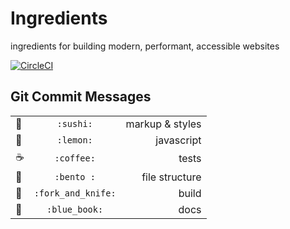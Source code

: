 # Ingredients

ingredients for building modern, performant, accessible websites

[![CircleCI](https://circleci.com/gh/corinneling/ingredients.svg?style=svg&circle-token=8f566010a204d70d74d81197684e022ce012ac86)](https://circleci.com/gh/corinneling/ingredients)

## Git Commit Messages

|                  |                    |                 |
| -----------------|:------------------:| ---------------:|
| :sushi:          | `:sushi:`          | markup & styles |
| :lemon:          | `:lemon:`          | javascript      |
| :coffee:         | `:coffee:`         | tests           |
| :bento:          | `:bento :`         | file structure  |
| :fork_and_knife: | `:fork_and_knife:` | build           |
| :blue_book:      | `:blue_book:`      | docs            |